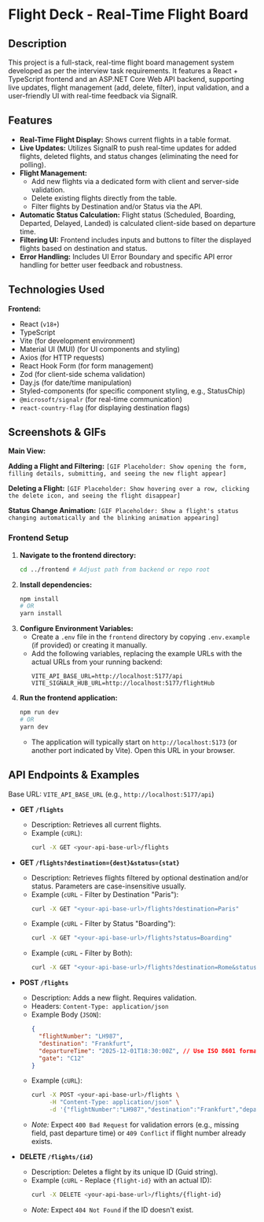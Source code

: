 # Flight Deck - Real-Time Flight Board

## Description

This project is a full-stack, real-time flight board management system developed as per the interview task requirements. It features a React + TypeScript frontend and an ASP.NET Core Web API backend, supporting live updates, flight management (add, delete, filter), input validation, and a user-friendly UI with real-time feedback via SignalR.

## Features

* **Real-Time Flight Display:** Shows current flights in a table format.
* **Live Updates:** Utilizes SignalR to push real-time updates for added flights, deleted flights, and status changes (eliminating the need for polling).
* **Flight Management:**
    * Add new flights via a dedicated form with client and server-side validation.
    * Delete existing flights directly from the table.
    * Filter flights by Destination and/or Status via the API.
* **Automatic Status Calculation:** Flight status (Scheduled, Boarding, Departed, Delayed, Landed) is calculated client-side based on departure time.
* **Filtering UI:** Frontend includes inputs and buttons to filter the displayed flights based on destination and status.
* **Error Handling:** Includes UI Error Boundary and specific API error handling for better user feedback and robustness.

## Technologies Used

**Frontend:**

* React (`v18+`)
* TypeScript
* Vite (for development environment)
* Material UI (MUI) (for UI components and styling)
* Axios (for HTTP requests)
* React Hook Form (for form management)
* Zod (for client-side schema validation)
* Day.js (for date/time manipulation)
* Styled-components (for specific component styling, e.g., StatusChip)
* `@microsoft/signalr` (for real-time communication)
* `react-country-flag` (for displaying destination flags)

## Screenshots & GIFs

**Main View:**

**Adding a Flight and Filtering:**
`[GIF Placeholder: Show opening the form, filling details, submitting, and seeing the new flight appear]`

**Deleting a Flight:**
`[GIF Placeholder: Show hovering over a row, clicking the delete icon, and seeing the flight disappear]`

**Status Change Animation:**
`[GIF Placeholder: Show a flight's status changing automatically and the blinking animation appearing]`

### Frontend Setup

1.  **Navigate to the frontend directory:**
    ```bash
    cd ../frontend # Adjust path from backend or repo root
    ```
2.  **Install dependencies:**
    ```bash
    npm install
    # OR
    yarn install
    ```
3.  **Configure Environment Variables:**
    * Create a `.env` file in the `frontend` directory by copying `.env.example` (if provided) or creating it manually.
    * Add the following variables, replacing the example URLs with the actual URLs from your running backend:
        ```dotenv
        VITE_API_BASE_URL=http://localhost:5177/api
        VITE_SIGNALR_HUB_URL=http://localhost:5177/flightHub
        ```
4.  **Run the frontend application:**
    ```bash
    npm run dev
    # OR
    yarn dev
    ```
    * The application will typically start on `http://localhost:5173` (or another port indicated by Vite). Open this URL in your browser.

## API Endpoints & Examples

Base URL: `VITE_API_BASE_URL` (e.g., `http://localhost:5177/api`)

* **GET `/flights`**
    * Description: Retrieves all current flights.
    * Example (`cURL`):
        ```bash
        curl -X GET <your-api-base-url>/flights
        ```

* **GET `/flights?destination={dest}&status={stat}`**
    * Description: Retrieves flights filtered by optional destination and/or status. Parameters are case-insensitive usually.
    * Example (`cURL` - Filter by Destination "Paris"):
        ```bash
        curl -X GET "<your-api-base-url>/flights?destination=Paris"
        ```
    * Example (`cURL` - Filter by Status "Boarding"):
        ```bash
        curl -X GET "<your-api-base-url>/flights?status=Boarding"
        ```
    * Example (`cURL` - Filter by Both):
        ```bash
        curl -X GET "<your-api-base-url>/flights?destination=Rome&status=Delayed"
        ```

* **POST `/flights`**
    * Description: Adds a new flight. Requires validation.
    * Headers: `Content-Type: application/json`
    * Example Body (`JSON`):
        ```json
        {
          "flightNumber": "LH987",
          "destination": "Frankfurt",
          "departureTime": "2025-12-01T18:30:00Z", // Use ISO 8601 format (UTC recommended)
          "gate": "C12"
        }
        ```
    * Example (`cURL`):
        ```bash
        curl -X POST <your-api-base-url>/flights \
             -H "Content-Type: application/json" \
             -d '{"flightNumber":"LH987","destination":"Frankfurt","departureTime":"2025-12-01T18:30:00Z","gate":"C12"}'
        ```
    * *Note:* Expect `400 Bad Request` for validation errors (e.g., missing field, past departure time) or `409 Conflict` if flight number already exists.

* **DELETE `/flights/{id}`**
    * Description: Deletes a flight by its unique ID (Guid string).
    * Example (`cURL` - Replace `{flight-id}` with an actual ID):
        ```bash
        curl -X DELETE <your-api-base-url>/flights/{flight-id}
        ```
    * *Note:* Expect `404 Not Found` if the ID doesn't exist.
